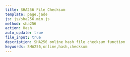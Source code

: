 ```yaml
---
title: SHA256 File Checksum
template: page.jade
js: js/sha256.min.js
method: sha256
action: Hash
auto_update: true
file_input: true
description: SHA256 online hash file checksum function
keywords: SHA256,online,hash,checksum
---
```

